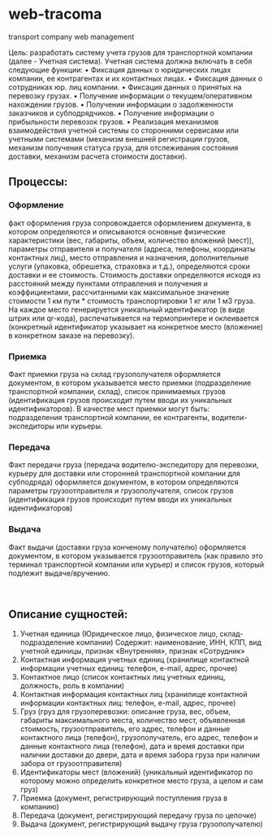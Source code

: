 # web-tracoma
transport company web management

Цель: разработать систему учета грузов для транспортной компании (далее - Учетная система). Учетная система должна включать в себя следующие функции:
•	Фиксация данных о юридических лицах компании, ее контрагентах и их контактных лицах.
•	Фиксация данных о сотрудниках юр. лиц компании.
•	Фиксация данных о принятых на перевозку грузах.
•	Получение информации о текущем/оперативном нахождении грузов.
•	Получении информации о задолженности заказчиков и субподрядчиков.
•	Получение информации о прибыльности перевозок грузов.
•	Реализация механизмов взаимодействия учетной системы со сторонними сервисами или учетными системами (механизм внешней регистрации грузов, механизм получения статуса груза, для отслеживания состояния доставки, механизм расчета стоимости доставки).

## Процессы:
### Оформление
факт оформления груза сопровождается оформлением документа, в котором определяются и описываются основные физические характеристики (вес, габариты, объем, количество вложений (мест)), параметры отправителя и получателя (адреса, телефоны, координаты контактных лиц), место отправления и назначения, дополнительные услуги (упаковка, обрешетка, страховка и т.д.), определяются сроки доставки и ее стоимость. Стоимость доставки определяются исходя из расстояний между пунктами отправления и получения и коэффициентами, рассчитанными как максимальное значение стоимости 1 км пути * стоимость транспортировки 1 кг или 1 м3 груза. На каждое место генерируется уникальный идентификатор (в виде штрих или qr-кода), распечатывается на термопринтере и оклеивается (конкретный идентификатор указывает на конкретное место (вложение) в конкретном заказе на перевозку).
### Приемка
Факт приемки груза на склад грузополучателя оформляется документом, в котором указывается место приемки (подразделение транспортной компании, склад), список принимаемых грузов (идентификация грузов происходит путем вводи их уникальных идентификаторов). В качестве мест приемки могут быть: подразделения транспортной компании, ее контрагенты, водители-экспедиторы или курьеры.
### Передача
Факт передачи груза (передача водителю-экспедитору для перевозки, курьеру для доставки или сторонней транспортной компании для субподряда) оформляется документом, в котором определяются параметры грузоотправителя и грузополучателя, список грузов (идентификация грузов происходит путем вводи их уникальных идентификаторов)
### Выдача
Факт выдачи (доставки груза конченому получателю) оформляется документом, в котором указывается грузоотправитель (как правило это терминал транспортной компании или курьер) и список грузов, который подлежит выдаче/вручению.

 
## Описание сущностей:
1.	Учетная единица (Юридическое лицо, физическое лицо, склад-подразделение компании)
Содержит: наименование, ИНН, КПП, вид учетной единицы, признак «Внутренняя», признак «Сотрудник»
2.	Контактная информация учетных единиц (хранилище контактной информации учетных единиц: телефон, e-mail, адрес, прочее)
3.	Контактное лицо (список контактных лиц учетных единиц, должность, роль в компании)
4.	Контактная информация контактных лиц (хранилище контактной информации контактных лиц: телефон, e-mail, адрес, прочее)
5.	Груз (груз для грузоперевозки: описание груза, вес, объем, габариты максимального места, количество мест, объявленная стоимость, грузоотправитель, его адрес, телефон и данные контактного лица (телефон), грузополучатель, его адрес, телефон и данные контактного лица (телефон), дата и время доставки при наличии доставки до двери, дата и время забора груза при наличии забора от грузоотправителя)
6.	Идентификаторы мест (вложений) (уникальный идентификатор по которому можно определить конкретное место груза, а целом и сам груз)
7.	Приемка (документ, регистрирующий поступления груза в компанию)
8.	Передача (документ, регистрирующий передачу груза по цепочке)
9.	Выдача (документ, регистрирующий выдачу груза грузополучателю)
